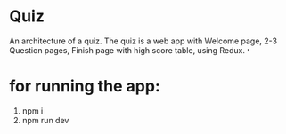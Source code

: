 # Quiz
An architecture of a quiz. The quiz is a web app with Welcome page, 2-3 Question pages, Finish page with high score table, using Redux.
י

# for running the app:
1. npm i
2. npm run dev
